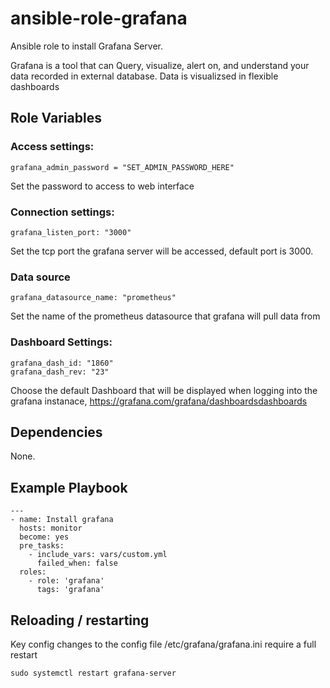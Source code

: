 # ansible-role-grafana
Ansible role to install Grafana Server.

Grafana is a tool that can Query, visualize, alert on, and understand your data recorded in external database.   Data is visualizsed in flexible dashboards

## Role Variables

### Access settings:

    grafana_admin_password = "SET_ADMIN_PASSWORD_HERE"

Set the password to access to web interface

### Connection settings:

    grafana_listen_port: "3000"

Set the tcp port the grafana server will be accessed, default port is 3000. 

### Data source

    grafana_datasource_name: "prometheus"


Set the name of the prometheus datasource that grafana will pull data from


### Dashboard Settings:

    grafana_dash_id: "1860"
    grafana_dash_rev: "23"

Choose the default Dashboard that will be displayed when logging into the grafana instanace, https://grafana.com/grafana/dashboardsdashboards 

## Dependencies

None.

## Example Playbook

    ---
    - name: Install grafana
      hosts: monitor
      become: yes
      pre_tasks:
        - include_vars: vars/custom.yml
          failed_when: false
      roles:
        - role: 'grafana'
          tags: 'grafana'

## Reloading / restarting

Key config changes to the config file /etc/grafana/grafana.ini require a full restart

    sudo systemctl restart grafana-server
